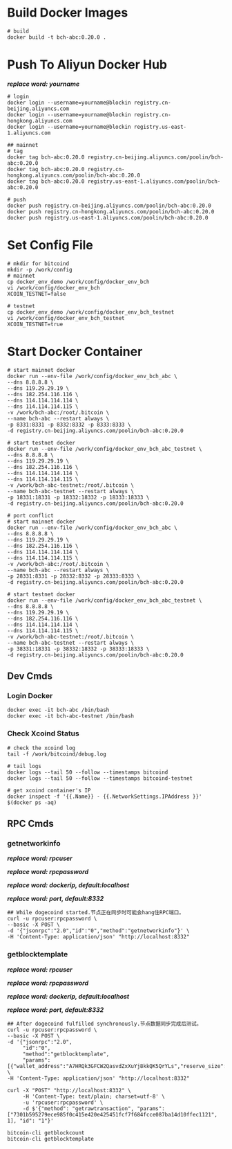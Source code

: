 # Build Docker Images

```shell
# build 
docker build -t bch-abc:0.20.0 .
```

# Push To Aliyun Docker Hub
___replace word: yourname___

```shell
# login
docker login --username=yourname@blockin registry.cn-beijing.aliyuncs.com
docker login --username=yourname@blockin registry.cn-hongkong.aliyuncs.com
docker login --username=yourname@blockin registry.us-east-1.aliyuncs.com

## mainnet
# tag
docker tag bch-abc:0.20.0 registry.cn-beijing.aliyuncs.com/poolin/bch-abc:0.20.0
docker tag bch-abc:0.20.0 registry.cn-hongkong.aliyuncs.com/poolin/bch-abc:0.20.0
docker tag bch-abc:0.20.0 registry.us-east-1.aliyuncs.com/poolin/bch-abc:0.20.0

# push
docker push registry.cn-beijing.aliyuncs.com/poolin/bch-abc:0.20.0
docker push registry.cn-hongkong.aliyuncs.com/poolin/bch-abc:0.20.0
docker push registry.us-east-1.aliyuncs.com/poolin/bch-abc:0.20.0
```

# Set Config File

```shell
# mkdir for bitcoind
mkdir -p /work/config
# mainnet
cp docker_env_demo /work/config/docker_env_bch
vi /work/config/docker_env_bch
XCOIN_TESTNET=false

# testnet
cp docker_env_demo /work/config/docker_env_bch_testnet
vi /work/config/docker_env_bch_testnet
XCOIN_TESTNET=true
```

# Start Docker Container
```shell
# start mainnet docker
docker run --env-file /work/config/docker_env_bch_abc \
--dns 8.8.8.8 \
--dns 119.29.29.19 \
--dns 182.254.116.116 \
--dns 114.114.114.114 \
--dns 114.114.114.115 \
-v /work/bch-abc:/root/.bitcoin \
--name bch-abc --restart always \
-p 8331:8331 -p 8332:8332 -p 8333:8333 \
-d registry.cn-beijing.aliyuncs.com/poolin/bch-abc:0.20.0

# start testnet docker
docker run --env-file /work/config/docker_env_bch_abc_testnet \
--dns 8.8.8.8 \
--dns 119.29.29.19 \
--dns 182.254.116.116 \
--dns 114.114.114.114 \
--dns 114.114.114.115 \
-v /work/bch-abc-testnet:/root/.bitcoin \
--name bch-abc-testnet --restart always \
-p 18331:18331 -p 18332:18332 -p 18333:18333 \
-d registry.cn-beijing.aliyuncs.com/poolin/bch-abc:0.20.0

# port conflict
# start mainnet docker
docker run --env-file /work/config/docker_env_bch_abc \
--dns 8.8.8.8 \
--dns 119.29.29.19 \
--dns 182.254.116.116 \
--dns 114.114.114.114 \
--dns 114.114.114.115 \
-v /work/bch-abc:/root/.bitcoin \
--name bch-abc --restart always \
-p 28331:8331 -p 28332:8332 -p 28333:8333 \
-d registry.cn-beijing.aliyuncs.com/poolin/bch-abc:0.20.0

# start testnet docker
docker run --env-file /work/config/docker_env_bch_abc_testnet \
--dns 8.8.8.8 \
--dns 119.29.29.19 \
--dns 182.254.116.116 \
--dns 114.114.114.114 \
--dns 114.114.114.115 \
-v /work/bch-abc-testnet:/root/.bitcoin \
--name bch-abc-testnet --restart always \
-p 38331:18331 -p 38332:18332 -p 38333:18333 \
-d registry.cn-beijing.aliyuncs.com/poolin/bch-abc:0.20.0
```

## Dev Cmds

### Login Docker

```shell
docker exec -it bch-abc /bin/bash
docker exec -it bch-abc-testnet /bin/bash
```

### Check Xcoind Status

```shell
# check the xcoind log
tail -f /work/bitcoind/debug.log

# tail logs
docker logs --tail 50 --follow --timestamps bitcoind
docker logs --tail 50 --follow --timestamps bitcoind-testnet

# get xcoind container's IP
docker inspect -f '{{.Name}} - {{.NetworkSettings.IPAddress }}' $(docker ps -aq)
```

## RPC Cmds

### getnetworkinfo

___replace word: rpcuser___

___replace word: rpcpassword___

___replace word: dockerip, default:localhost___

___replace word: port, default:8332___

```shell
## While dogecoind started.节点正在同步时可能会hang住RPC端口。
curl -u rpcuser:rpcpassword \
--basic -X POST \
-d '{"jsonrpc":"2.0","id":"0","method":"getnetworkinfo"}' \
-H 'Content-Type: application/json' "http://localhost:8332"
```

### getblocktemplate

___replace word: rpcuser___

___replace word: rpcpassword___

___replace word: dockerip, default:localhost___

___replace word: port, default:8332___

```shell
## After dogecoind fulfilled synchronously.节点数据同步完成后测试。
curl -u rpcuser:rpcpassword \
--basic -X POST \
-d '{"jsonrpc":"2.0",
     "id":"0",
     "method":"getblocktemplate",
     "params":[{"wallet_address":"A7HRQk3GFCW2QasvdZxXuYj8kkQK5QrYLs","reserve_size":8}]}' \
-H 'Content-Type: application/json' "http://localhost:8332"
```

```
curl -X "POST" "http://localhost:8332" \
     -H 'Content-Type: text/plain; charset=utf-8' \
     -u 'rpcuser:rpcpassword' \
     -d $'{"method": "getrawtransaction", "params": ["7301b595279ece985f0c415e420e425451fcf7f684fcce087ba14d10ffec1121", 1], "id": "1"}'
```

```
bitcoin-cli getblockcount
bitcoin-cli getblocktemplate
```

